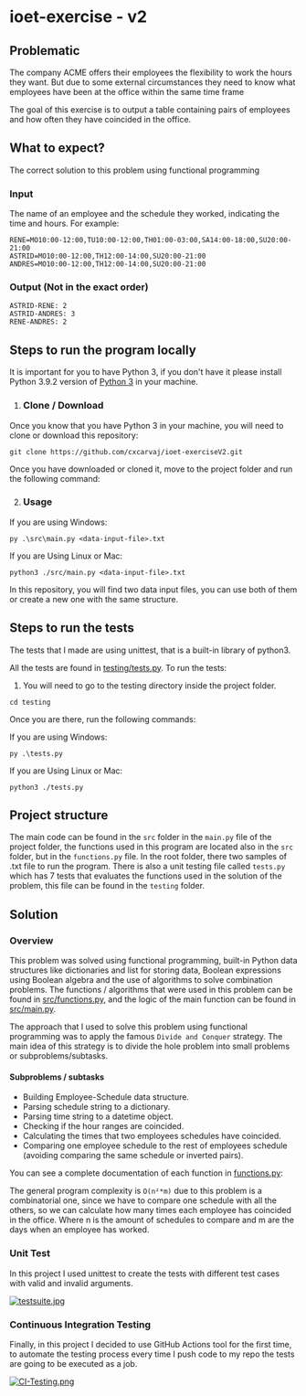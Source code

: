# ioet-exercise - v2
## Problematic
The company ACME offers their employees the flexibility to work the hours they want. 
But due to some external circumstances they need to know what employees
have been at the office within the same time frame

The goal of this exercise is to output a table containing pairs of employees
and how often they have coincided in the office.


## What to expect?
The correct solution to this problem using functional programming 

### Input
The name of an employee and the schedule they worked, indicating the time and hours.
For example:

```text
RENE=MO10:00-12:00,TU10:00-12:00,TH01:00-03:00,SA14:00-18:00,SU20:00- 21:00
ASTRID=MO10:00-12:00,TH12:00-14:00,SU20:00-21:00
ANDRES=MO10:00-12:00,TH12:00-14:00,SU20:00-21:00
```

### Output (Not in the exact order)
```text
ASTRID-RENE: 2
ASTRID-ANDRES: 3
RENE-ANDRES: 2
```

## Steps to run the program locally
It is important for you to have Python 3, if you don't have it 
please install Python 3.9.2 version of [Python 3](https://www.python.org/downloads/) 
in your machine.


1. ### Clone / Download
Once you know that you have Python 3 in your machine, you will 
need to clone or download this repository:
```
git clone https://github.com/cxcarvaj/ioet-exerciseV2.git
```
Once you have downloaded or cloned it, move to the project folder
and run the following command:


2. ### Usage
If you are using Windows:
```
py .\src\main.py <data-input-file>.txt
```
If you are Using Linux or Mac:
```
python3 ./src/main.py <data-input-file>.txt
```

In this repository, you will find two data input files, 
you can use both of them  or create a new one with the same structure.

## Steps to run the tests

The tests that I made are using unittest, that is a built-in library of python3.

All the tests are found in [testing/tests.py](https://github.com/cxcarvaj/ioet-exerciseV2/blob/main/testing/tests.py). 
To run the tests:
1. You will need to go to the testing directory inside the 
project folder. 

```
cd testing
```

Once you are there, run the following commands:

If you are using Windows:
```
py .\tests.py
```
If you are Using Linux or Mac:
```
python3 ./tests.py
```

## Project structure

The main code can be found in the ``src`` folder in the ``main.py`` file of 
the project folder, the functions used in this program are located 
also in the ``src`` folder, but in the ``functions.py`` file.
In the root folder, there two samples of .txt file to run the program. 
There is also a unit testing file called ``tests.py`` which has 7 tests that evaluates
the functions used in the solution of the problem, this file can be found 
in the ``testing`` folder.

## Solution
### Overview
This problem was solved using functional programming, built-in Python data structures
like dictionaries and list for storing data, Boolean expressions using Boolean algebra
and the use of algorithms to solve combination problems.
The functions / algorithms that were used in this problem
can be found in [src/functions.py](https://github.com/cxcarvaj/ioet-exerciseV2/blob/main/src/functions.py),
and the logic of the main function can be found in
[src/main.py](https://github.com/cxcarvaj/ioet-exerciseV2/blob/main/src/main.py).

The approach that I used to solve this problem using functional programming
was to apply the famous ``Divide and Conquer`` strategy. The main idea of this 
strategy is to divide the hole problem into small problems or subproblems/subtasks.

#### Subproblems / subtasks
* Building Employee-Schedule data structure.
* Parsing schedule string to a dictionary.
* Parsing time string to a datetime object.
* Checking if the hour ranges are coincided.
* Calculating the times that two employees schedules have coincided.
* Comparing one employee schedule to the rest of employees schedule
(avoiding comparing the same schedule or inverted pairs).

You can see a complete documentation of each function in [functions.py](https://github.com/cxcarvaj/ioet-exerciseV2/blob/main/src/functions.py):

The general program complexity is ``O(n²*m)`` due to this problem is a combinatorial one,
since we have to compare one schedule with all the others, so we can calculate 
how many times each employee has coincided in the office. Where n is the amount 
of schedules to compare and m are the days when an employee has worked.

### Unit Test
In this project I used unittest to create the tests with different 
test cases with valid and invalid arguments.

[![testsuite.jpg](https://i.postimg.cc/3JbFrCr8/testsjpg.jpg)](https://postimg.cc/tYWx26Vw)

### Continuous Integration Testing
Finally, in this project I decided to use GitHub Actions tool for the first time, 
to automate the testing process every time I push code to my repo the tests
are going to be executed as a job.

[![CI-Testing.png](https://i.postimg.cc/52BpmVPR/CI-Testing.png)](https://postimg.cc/68Qd9Dxr)
